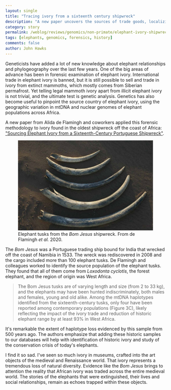 ```yaml
---
layout: single
title: "Tracing ivory from a sixteenth century shipwreck"
description: "A new paper uncovers the sources of trade goods, localizing hunted elephants to west Africa."
category: story
permalink: /weblog/reviews/genomics/non-primate/elephant-ivory-shipwreck-2020.html
tags: [elephants, genomics, forensics, history]
comments: false
author: John Hawks
---
```


Geneticists have added a lot of new knowledge about elephant relationships and phylogeography over the last few years. One of the big areas of advance has been in forensic examination of elephant ivory. International trade in elephant ivory is banned, but it is still possible to sell and trade in ivory from extinct mammoths, which mostly comes from Siberian permafrost. Yet telling legal mammoth ivory apart from illicit elephant ivory is not trivial, and the ultimate test is genetic analysis. Genetics has also become useful to pinpoint the source country of elephant ivory, using the geographic variation in mtDNA and nuclear genomes of elephant populations across Africa. 

A new paper from Alida de Flamingh and coworkers applied this forensic methodology to ivory found in the oldest shipwreck off the coast of Africa: <a href="https://doi.org/10.1016/j.cub.2020.10.086">"Sourcing Elephant Ivory from a Sixteenth-Century Portuguese Shipwreck"</a>. 

<figure>
<img src="/images/bom-jesus-elephant-ivory-de-flamingh-2020.jpg" alt="Elephant tusks from the Bom Jesus shipwreck" />
<figcaption>Elephant tusks from the <em>Bom Jesus</em> shipwreck. From de Flamingh <em>et al.</em> 2020. </figcaption>
</figure>

The <em>Bom Jesus</em> was a Portuguese trading ship bound for India that wrecked off the coast of Namibia in 1533. The wreck was rediscovered in 2008 and the cargo included more than 100 elephant tusks. De Flamingh and colleagues worked to identify the source population of the elephant tusks. They found that all of them come from <em>Loxodonta cyclotis</em>, the forest elephant, and the region of origin was West Africa. 

<blockquote>The Bom Jesus tusks are of varying length and size (from 2 to 33 kg), and the elephants may have been hunted indiscriminately, both males and females, young and old alike. Among the mtDNA haplotypes identified from the sixteenth-century tusks, only four have been reported among contemporary populations (Figure 3C), likely reflecting the impact of the ivory trade and reduction of historic elephant range by at least 93% in West Africa. </blockquote>

It's remarkable the extent of haplotype loss evidenced by this sample from 500 years ago. The authors emphasize that adding these historic samples to our databases will help with identification of historic ivory and study of the conservation crisis of today's elephants. 

I find it so sad. I've seen so much ivory in museums, crafted into the art objects of the medieval and Renaissance world. That ivory represents a tremendous loss of natural diversity. Evidence like the <em>Bom Jesus</em> brings to attention the reality that African ivory was traded across the entire medieval world. The stories of the elephants that were extinguished, their lives and social relationships, remain as echoes trapped within these objects. 

